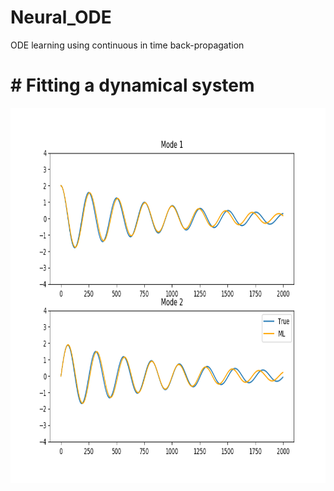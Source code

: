 # Neural_ODE
ODE learning using continuous in time back-propagation

# # Fitting a dynamical system
<center>
	<img src="https://github.com/Romit-Maulik/Neural_ODE/blob/master/Figure_1.png" width="600" height="600"/>
</center>
